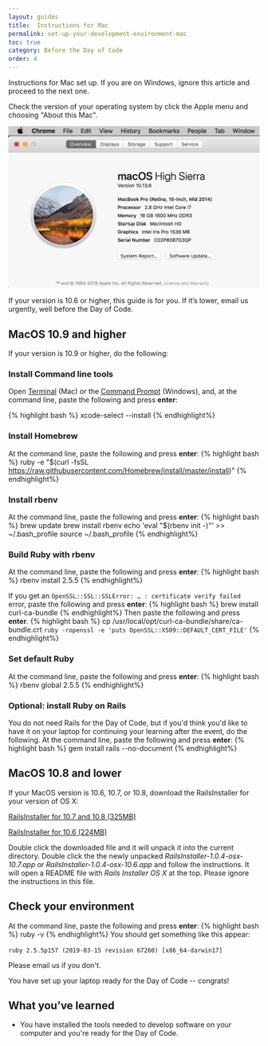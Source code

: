 ```yaml
---
layout: guides
title:  Instructions for Mac
permalink: set-up-your-development-environment-mac
toc: true
category: Before the Day of Code
order: 4
---
```

<!-- <span class="tag tag--draft">Not started</span> -->
<!-- <span class="tag tag--progress">In progress</span> -->
<!-- <span class="tag tag--review">Ready for review</span> -->
<!-- <span class="tag tag--approved">Approved</span> -->

<p class="content__abstract">
  Instructions for Mac set up. If you are on Windows, ignore this article and proceed to the next one.
</p>

Check the version of your operating system by click the Apple menu and choosing "About this Mac".

![Apple's menu](assets/images/apple.png)

If your version is 10.6 or higher, this guide is for you. If it’s lower, email us urgently, well before the Day of Code.

## MacOS 10.9 and higher

If your version is 10.9 or higher, do the following:

### Install Command line tools
Open [Terminal](glossary#terminal) (Mac) or the [Command Prompt](glossary#command-prompt) (Windows), and, at the command line, paste the following and press **enter**:

{% highlight bash %}
xcode-select --install
{% endhighlight%}

### Install Homebrew
At the command line, paste the following and press **enter**:
{% highlight bash %}
ruby -e "$(curl -fsSL https://raw.githubusercontent.com/Homebrew/install/master/install)"
{% endhighlight%}

### Install rbenv
At the command line, paste the following and press **enter**:
{% highlight bash %}
brew update
brew install rbenv
echo 'eval "$(rbenv init -)"' >> ~/.bash_profile
source ~/.bash_profile
{% endhighlight%}

### Build Ruby with rbenv
At the command line, paste the following and press **enter**:
{% highlight bash %}
rbenv install 2.5.5
{% endhighlight%}

If you get an `OpenSSL::SSL::SSLError: … : certificate verify failed` error,
paste the following and press **enter**:
{% highlight bash %}
brew install curl-ca-bundle
{% endhighlight%}
Then paste the following and press **enter**.
{% highlight bash %}
cp /usr/local/opt/curl-ca-bundle/share/ca-bundle.crt `ruby -ropenssl -e 'puts OpenSSL::X509::DEFAULT_CERT_FILE'`
{% endhighlight%}

### Set default Ruby
At the command line, paste the following and press **enter**:
{% highlight bash %}
rbenv global 2.5.5
{% endhighlight%}

### Optional: install Ruby on Rails
You do not need Rails for the Day of Code, but if you'd think you'd like to have it on your laptop for continuing your learning after the event, do the following. At the command line, paste the following and press **enter**:
{% highlight bash %}
gem install rails --no-document
{% endhighlight%}

## MacOS 10.8 and lower

If your MacOS version is 10.6, 10.7, or 10.8, download the RailsInstaller for your version of OS X:

[RailsInstaller for 10.7 and 10.8 (325MB)](http://railsinstaller.s3.amazonaws.com/RailsInstaller-1.0.4-osx-10.7.app.tgz)

[RailsInstaller for 10.6 (224MB)](http://railsinstaller.s3.amazonaws.com/RailsInstaller-1.0.4-osx-10.6.app.tgz)

Double click the downloaded file and it will unpack it into the current directory. Double click the the newly unpacked _RailsInstaller-1.0.4-osx-10.7.app_ or _RailsInstaller-1.0.4-osx-10.6.app_ and follow the instructions. It will open a README file with _Rails Installer OS X_ at the top. Please ignore the instructions in this file.

## Check your environment
At the command line, paste the following and press **enter**:
{% highlight bash %}
ruby -v
{% endhighlight%}
You should get something like this appear:

`ruby 2.5.5p157 (2019-03-15 revision 67260) [x86_64-darwin17]`

Please email us if you don't.

You have set up your laptop ready for the Day of Code -- congrats!

## What you’ve learned

* You have installed the tools needed to develop software on your computer and you're ready for the Day of Code.
